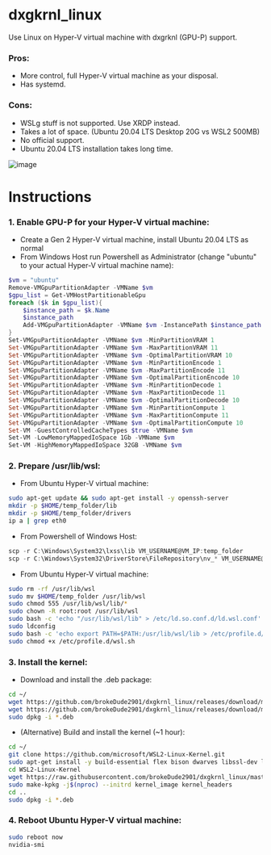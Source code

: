 # dxgkrnl_linux

Use Linux on Hyper-V virtual machine with dxgrknl (GPU-P) support.

### Pros:
- More control, full Hyper-V virtual machine as your disposal.
- Has systemd.
### Cons:
- WSLg stuff is not supported. Use XRDP instead.
- Takes a lot of space. (Ubuntu 20.04 LTS Desktop 20G vs WSL2 500MB)
- No official support.
- Ubuntu 20.04 LTS installation takes long time.

![image](https://user-images.githubusercontent.com/46110534/164886442-d4977e78-5748-40b3-aab1-e3b25a15866f.png)

# Instructions

### 1. Enable GPU-P for your Hyper-V virtual machine:
- Create a Gen 2 Hyper-V virtual machine, install Ubuntu 20.04 LTS as normal 
- From Windows Host run Powershell as Administrator (change "ubuntu" to your actual Hyper-V virtual machine name):
```powershell
$vm = "ubuntu"
Remove-VMGpuPartitionAdapter -VMName $vm
$gpu_list = Get-VMHostPartitionableGpu
foreach ($k in $gpu_list){
    $instance_path = $k.Name
    $instance_path
    Add-VMGpuPartitionAdapter -VMName $vm -InstancePath $instance_path
}
Set-VMGpuPartitionAdapter -VMName $vm -MinPartitionVRAM 1
Set-VMGpuPartitionAdapter -VMName $vm -MaxPartitionVRAM 11
Set-VMGpuPartitionAdapter -VMName $vm -OptimalPartitionVRAM 10
Set-VMGpuPartitionAdapter -VMName $vm -MinPartitionEncode 1
Set-VMGpuPartitionAdapter -VMName $vm -MaxPartitionEncode 11
Set-VMGpuPartitionAdapter -VMName $vm -OptimalPartitionEncode 10
Set-VMGpuPartitionAdapter -VMName $vm -MinPartitionDecode 1
Set-VMGpuPartitionAdapter -VMName $vm -MaxPartitionDecode 11
Set-VMGpuPartitionAdapter -VMName $vm -OptimalPartitionDecode 10
Set-VMGpuPartitionAdapter -VMName $vm -MinPartitionCompute 1
Set-VMGpuPartitionAdapter -VMName $vm -MaxPartitionCompute 11
Set-VMGpuPartitionAdapter -VMName $vm -OptimalPartitionCompute 10
Set-VM -GuestControlledCacheTypes $true -VMName $vm
Set-VM -LowMemoryMappedIoSpace 1Gb -VMName $vm
Set-VM -HighMemoryMappedIoSpace 32GB -VMName $vm
```
### 2. Prepare /usr/lib/wsl:  

- From Ubuntu Hyper-V virtual machine: 
```bash
sudo apt-get update && sudo apt-get install -y openssh-server
mkdir -p $HOME/temp_folder/lib
mkdir -p $HOME/temp_folder/drivers
ip a | grep eth0
```
- From Powershell of Windows Host:
```powershell
scp -r C:\Windows\System32\lxss\lib VM_USERNAME@VM_IP:temp_folder
scp -r C:\Windows\System32\DriverStore\FileRepository\nv_* VM_USERNAME@VM_IP:temp_folder/drivers
```
- From Ubuntu Hyper-V virtual machine: 
```bash
sudo rm -rf /usr/lib/wsl
sudo mv $HOME/temp_folder /usr/lib/wsl
sudo chmod 555 /usr/lib/wsl/lib/*
sudo chown -R root:root /usr/lib/wsl
sudo bash -c 'echo "/usr/lib/wsl/lib" > /etc/ld.so.conf.d/ld.wsl.conf'
sudo ldconfig
sudo bash -c 'echo export PATH=$PATH:/usr/lib/wsl/lib > /etc/profile.d/wsl.sh'
sudo chmod +x /etc/profile.d/wsl.sh
```
### 3. Install the kernel:
- Download and install the .deb package:
```bash
cd ~/
wget https://github.com/brokeDude2901/dxgkrnl_linux/releases/download/master/linux-headers-5.10.102.1-dxgrknl_5.10.102.1-dxgrknl-10.00.Custom_amd64.deb
wget https://github.com/brokeDude2901/dxgkrnl_linux/releases/download/master/linux-image-5.10.102.1-dxgrknl_5.10.102.1-dxgrknl-10.00.Custom_amd64.deb
sudo dpkg -i *.deb
```
- (Alternative) Build and install the kernel (~1 hour):
```bash
cd ~/
git clone https://github.com/microsoft/WSL2-Linux-Kernel.git
sudo apt-get install -y build-essential flex bison dwarves libssl-dev libelf-dev kernel-package libncurses5-dev fakeroot wget bzip2
cd WSL2-Linux-Kernel
wget https://raw.githubusercontent.com/brokeDude2901/dxgkrnl_linux/master/.config -O=.config
sudo make-kpkg -j$(nproc) --initrd kernel_image kernel_headers
cd ..
sudo dpkg -i *.deb
```
### 4. Reboot Ubuntu Hyper-V virtual machine:  
```bash
sudo reboot now
nvidia-smi
```
